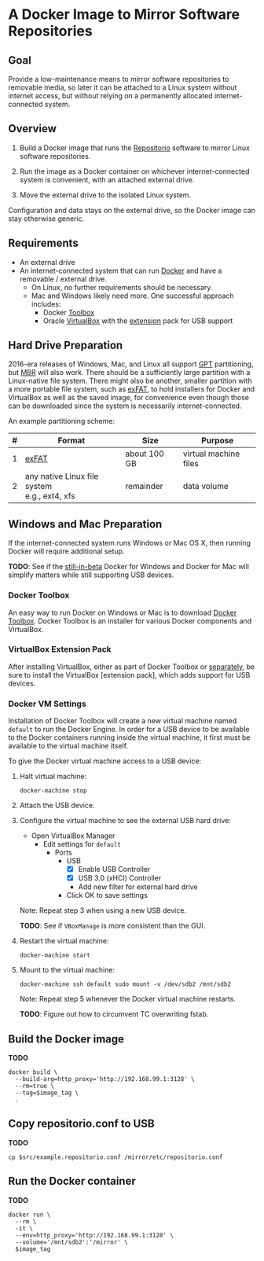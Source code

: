 # A Docker Image to Mirror Software Repositories


## Goal

Provide a low-maintenance means to mirror software
repositories to removable media, so later it can be
attached to a Linux system without internet access, but
without relying on a permanently allocated
internet-connected system.


## Overview

1. Build a Docker image that runs the [Repositorio] software
   to mirror Linux software repositories.

2. Run the image as a Docker container on whichever
   internet-connected system is convenient, with an attached
   external drive.

3. Move the external drive to the isolated Linux system.

Configuration and data stays on the external drive, so the
Docker image can stay otherwise generic.

[Repositorio]: http://www.repositor.io/


## Requirements

* An external drive
* An internet-connected system that can run [Docker] and
  have a removable / external drive.
  * On Linux, no further requirements should be necessary.
  * Mac and Windows likely need more. One successful
    approach includes:
    * Docker [Toolbox]
    * Oracle [VirtualBox] with the [extension] pack for USB
      support

[Docker]:      https://www.docker.com/
[Toolbox]:     https://www.docker.com/products/overview#/docker_toolbox
[VirtualBox]:  https://www.virtualbox.org/
[extension]:   https://www.virtualbox.org/wiki/Downloads


## Hard Drive Preparation

2016-era releases of Windows, Mac, and Linux all support
[GPT] partitioning, but [MBR] will also work. There should
be a sufficiently large partition with a Linux-native file
system. There might also be another, smaller partition with
a more portable file system, such as [exFAT], to hold
installers for Docker and VirtualBox as well as the saved
image, for convenience even though those can be downloaded
since the system is necessarily internet-connected.

An example partitioning scheme:

|   # | Format                                          | Size         | Purpose               |
| ---:| ----------------------------------------------- | ------------ | --------------------- |
|   1 | [exFAT]                                         | about 100 GB | virtual machine files |
|   2 | any native Linux file system<br>e.g., ext4, xfs | remainder    | data volume           |

[GPT]:    https://en.wikipedia.org/wiki/GUID_Partition_Table
[MBR]:    https://en.wikipedia.org/wiki/Master_boot_record
[exFAT]:  https://en.wikipedia.org/wiki/ExFAT


## Windows and Mac Preparation

If the internet-connected system runs Windows or Mac OS X,
then running Docker will require additional setup.

**TODO**: See if the [still-in-beta] Docker for Windows and
Docker for Mac will simplify matters while still supporting
USB devices.

[still-in-beta]:  https://beta.docker.com/


### Docker Toolbox

An easy way to run Docker on Windows or Mac is to download
[Docker Toolbox]. Docker Toolbox is an installer for various
Docker components and VirtualBox. 

[Docker Toolbox]:  https://www.docker.com/products/docker-toolbox


### VirtualBox Extension Pack

After installing VirtualBox, either as part of Docker
Toolbox or [separately], be sure to install the VirtualBox
[extension pack], which adds support for USB devices.

[separately]:  https://www.virtualbox.org/wiki/Downloads
[extension]:   https://www.virtualbox.org/wiki/Downloads


### Docker VM Settings

Installation of Docker Toolbox will create a new virtual
machine named `default` to run the Docker Engine. In order
for a USB device to be available to the Docker containers
running inside the virtual machine, it first must be
available to the virtual machine itself.

To give the Docker virtual machine  access to a USB device:

1. Halt virtual machine:

   `docker-machine stop`

2. Attach the USB device.

3. Configure the virtual machine to see the external USB
   hard drive:

   * Open VirtualBox Manager
     * Edit settings for `default`
       * Ports
         * USB
           * [X] Enable USB Controller
           * [X] USB 3.0 (xHCI) Controller
           * Add new filter for external hard drive
         * Click OK to save settings

   Note: Repeat step 3 when using a new USB device.

   **TODO**: See if `VBoxManage` is more consistent than the GUI.

4. Restart the virtual machine:

   `docker-machine start`

5. Mount to the virtual machine:

   `docker-machine ssh default sudo mount -v /dev/sdb2 /mnt/sdb2`

   Note: Repeat step 5 whenever the Docker virtual machine
   restarts.

   **TODO**: Figure out how to circumvent TC overwriting fstab.


## Build the Docker image

**TODO**

```Shell
docker build \
  --build-arg=http_proxy='http://192.168.99.1:3128' \
  --rm=true \
  --tag=$image_tag \
  .
```


## Copy repositorio.conf to USB

**TODO**

```Shell
cp $src/example.repositorio.conf /mirror/etc/repositorio.conf
```


## Run the Docker container

**TODO**

```Shell
docker run \
  --rm \
  -it \
  --env=http_proxy='http://192.168.99.1:3128' \
  --volume='/mnt/sdb2':'/mirror' \
  $image_tag
```
